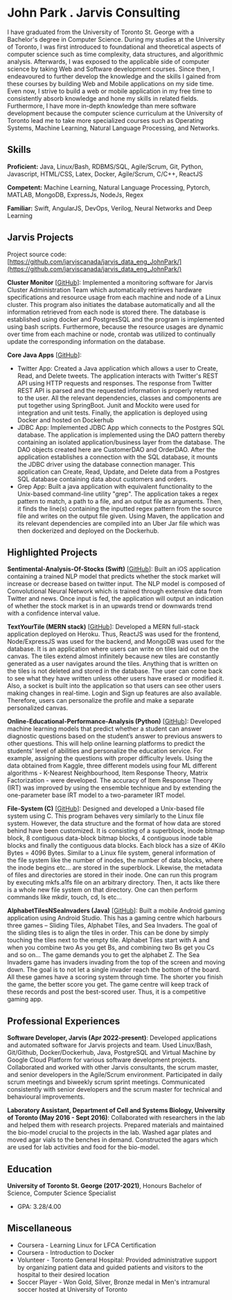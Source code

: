 # John Park . Jarvis Consulting

I have graduated from the University of Toronto St. George with a Bachelor's degree in Computer Science. During my studies at the University of Toronto, I was first introduced to foundational and theoretical aspects of computer science such as time complexity, data structures, and algorithmic analysis. Afterwards, I was exposed to the applicable side of computer science by taking Web and Software development courses. Since then, I endeavoured to further develop the knowledge and the skills I gained from these courses by building Web and Mobile applications on my side time. Even now, I strive to build a web or mobile application in my free time to consistently absorb knowledge and hone my skills in related fields. Furthermore, I have more in-depth knowledge than mere software development because the computer science curriculum at the University of Toronto lead me to take more specialized courses such as Operating Systems, Machine Learning, Natural Language Processing, and Networks.

## Skills

**Proficient:** Java, Linux/Bash, RDBMS/SQL, Agile/Scrum, Git, Python, Javascript, HTML/CSS, Latex, Docker, Agile/Scrum, C/C++, ReactJS

**Competent:** Machine Learning, Natural Language Processing, Pytorch, MATLAB, MongoDB, ExpressJs, NodeJs, Regex

**Familiar:** Swift, AngularJS, DevOps, Verilog, Neural Networks and Deep Learning

## Jarvis Projects

Project source code: [https://github.com/jarviscanada/jarvis_data_eng_JohnPark/](https://github.com/jarviscanada/jarvis_data_eng_JohnPark/)


**Cluster Monitor** [[GitHub](https://github.com/jarviscanada/jarvis_data_eng_JohnPark//tree/master/linux_sql)]: Implemented a monitoring software for Jarvis Cluster Administration Team which automatically retrieves hardware specifications and resource usage from each machine and node of a Linux cluster. This program also initiates the database automatically and all the information retrieved from each node is stored there. The database is established using docker and PostgresSQL and the program is implemented using bash scripts. Furthermore, because the resource usages are dynamic over time from each machine or node, crontab was utilized to continually update the corresponding information on the database.

**Core Java Apps** [[GitHub](https://github.com/jarviscanada/jarvis_data_eng_JohnPark//tree/master/core_java)]:
      
  - Twitter App: Created a Java application which allows a user to Create, Read, and Delete tweets. The application interacts with Twitter's REST API using HTTP requests and responses. The response from Twitter REST API is parsed and the requested information is properly returned to the user. All the relevant dependencies, classes and components are put together using SpringBoot. Junit and Mockito were used for integration and unit tests. Finally, the application is deployed using Docker and hosted on Dockerhub
  - JDBC App: Implemented JDBC App which connects to the Postgres SQL database. The application is implemented using the DAO pattern thereby containing an isolated application/business layer from the database. The DAO objects created here are CustomerDAO and OrderDAO. After the application establishes a connection with the SQL database, it mounts the JDBC driver using the database connection manager. This application can Create, Read, Update, and Delete data from a Postgres SQL database containing data about customers and orders.
  - Grep App: Built a java application with equivalent functionality to the Unix-based command-line utility "grep". The application takes a regex pattern to match, a path to a file, and an output file as arguments. Then, it finds the line(s) containing the inputted regex pattern from the source file and writes on the output file given. Using Maven, the application and its relevant dependencies are compiled into an Uber Jar file which was then dockerized and deployed on the Dockerhub.


## Highlighted Projects
**Sentimental-Analysis-Of-Stocks (Swift)** [[GitHub](https://github.com/JohnPHK/Sentimental-Analysis-Of-Stocks.git)]: Built an iOS application containing a trained NLP model that predicts whether the stock market will increase or decrease based on twitter input. The NLP model is composed of Convolutional Neural Network which is trained through extensive data from Twitter and news. Once input is fed, the application will output an indication of whether the stock market is in an upwards trend or downwards trend with a confidence interval value.

**TextYourTile (MERN stack)** [[GitHub](https://github.com/JohnPHK/TextYourTile.git)]: Developed a MERN full-stack application deployed on Heroku. Thus, ReactJS was used for the frontend, Node/ExpressJS was used for the backend, and MongoDB was used for the database. It is an application where users can write on tiles laid out on the canvas. The tiles extend almost infinitely because new tiles are constantly generated as a user navigates around the tiles. Anything that is written on the tiles is not deleted and stored in the database. The user can come back to see what they have written unless other users have erased or modified it. Also, a socket is built into the application so that users can see other users making changes in real-time. Login and Sign up features are also available. Therefore, users can personalize the profile and make a separate personalized canvas.

**Online-Educational-Performance-Analysis (Python)** [[GitHub](https://github.com/JohnPHK/Online-Education-Performance-Analysis.git)]: Developed machine learning models that predict whether a student can answer diagnostic questions based on the student’s answer to previous answers to other questions. This will help online learning platforms to predict the students’ level of abilities and personalize the education service. For example, assigning the questions with proper difficulty levels. Using the data obtained from Kaggle, three different models using four ML different algorithms - K-Nearest Neighbourhood, Item Response Theory, Matrix Factorization - were developed. The accuracy of Item Response Theory (IRT) was improved by using the ensemble technique and by extending the one-parameter base IRT model to a two-parameter IRT model.

**File-System (C)** [[GitHub](https://github.com/JohnPHK/File-System.git)]: Designed and developed a Unix-based file system using C. This program behaves very similarly to the Linux file system. However, the data structure and the format of how data are stored behind have been customized. It is consisting of a superblock, inode bitmap block, 8 contiguous data-block bitmap blocks, 4 contiguous inode table blocks and finally the contiguous data blocks. Each block has a size of 4Kilo Bytes = 4096 Bytes. Similar to a Linux file system, general information of the file system like the number of inodes, the number of data blocks, where the inode begins etc... are stored in the superblock. Likewise, the metadata of files and directories are stored in their inode. One can run this program by executing mkfs.a1fs file on an arbitrary directory. Then, it acts like there is a whole new file system on that directory. One can then perform commands like mkdir, touch, cd, ls etc…

**AlphabetTilesNSeaInvaders (Java)** [[GitHub](https://github.com/JohnPHK/AlphabetTilesNSeaInvaders.git)]: Built a mobile Android gaming application using Android Studio. This has a gaming centre which harbours three games – Sliding Tiles, Alphabet Tiles, and Sea Invaders. The goal of the sliding tiles is to align the tiles in order. This can be done by simply touching the tiles next to the empty tile. Alphabet Tiles start with A and when you combine two As you get Bs, and combining two Bs get you Cs and so on… The game demands you to get the alphabet Z. The Sea Invaders game has invaders invading from the top of the screen and moving down. The goal is to not let a single invader reach the bottom of the board. All these games have a scoring system through time. The shorter you finish the game, the better score you get. The game centre will keep track of these records and post the best-scored user. Thus, it is a competitive gaming app.


## Professional Experiences

**Software Developer, Jarvis (Apr 2022-present)**: Developed applications and automated software for Jarvis projects and team. Used Linux/Bash, Git/Github, Docker/Dockerhub, Java, PostgreSQL and Virtual Machine by Google Cloud Platform for various software development projects. Collaborated and worked with other Jarvis consultants, the scrum master, and senior developers in the Agile/Scrum environment. Participated in daily scrum meetings and biweekly scrum sprint meetings. Communicated consistently with senior developers and the scrum master for technical and behavioural improvements.

**Laboratory Assistant, Department of Cell and Systems Biology, University of Toronto (May 2016 - Sept 2016)**: Collaborated with researchers in the lab and helped them with research projects. Prepared materials and maintained the bio-model crucial to the projects in the lab. Washed agar plates and moved agar vials to the benches in demand. Constructed the agars which are used for lab activities and food for the bio-model.


## Education
**University of Toronto St. George (2017-2021)**, Honours Bachelor of Science, Computer Science Specialist
- GPA: 3.28/4.00


## Miscellaneous
- Coursera - Learning Linux for LFCA Certification
- Coursera - Introduction to Docker
- Volunteer - Toronto General Hospital: Provided administrative support by organizing patient data and guided patients and visitors to the hospital to their desired location
- Soccer Player - Won Gold, Silver, Bronze medal in Men's intramural soccer hosted at University of Toronto
